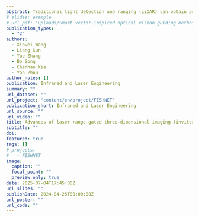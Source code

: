 ```yaml
---
abstract: Traditional light detection and ranging (LiDAR) can obtain point cloud data of three-dimensional  (3D) scenes, but it is often difficult to obtain high-quality intensity images. Therefore, a technical solution that  combines LiDAR and cameras is usually used, where LiDAR senses 3D spatial information and cameras obtain  high-definition texture images of the scene. However, this composite technical solution faces the problem of  heterogeneous data fusion. For example, in self-driving and driver assistance systems there are different working  distances of the two sensors under severe weather or low light level conditions, and it is hard to achieve effective  data fusion, which leads to performance degradation or failure. With the advent of the artificial intelligence era,  light ranging and imaging (LiRAI) that simultaneously obtains high-resolution intensity images and dense 3D images of targets and scenes, has become a development trend of LiDAR. That means a single sensor can realize  light ranging and imaging instead of light detection and ranging, and thus the heterogeneous data mismatch  problem of LiDAR and camera composite technology can be solved. In essence, laser range-gated 3D imaging  (Gated3D) technology is a kind of gated LiRAI, since it can utilize a single gated camera to simultaneously obtain  high-quality 2D intensity images and high-resolution 3D images. Gated3D has gained much attention in the  applications of long-range surveillance, advanced driving assistance system and underwater imaging, owing to its  long working distance, fast imaging speed, high resolution and the ability to suppress medium backscattering  noise. Unlike traditional imaging methods that indiscriminately capture targets and backgrounds within the fieldof-view, laser range-gated imaging selectively captures targets within a specific distance range-of-interest (ROI),  which filters out medium backscattering noise in the imaging chain, as well as background noise outside the ROI,  thereby increasing the imaging distance and enhancing the image quality. Moreover, different from traditional  scanning LiDAR, the Gated3D technology employs gated cameras beyond megapixels, and thus offers spatial  resolutions surpassing mechanical scanning LiDAR and outperforming flash LiDAR based on avalanche  photodiode (APD) arrays. Over the past decade, there has been significant progress domestically and  internationally in the development of Gated3D technologies. These advancements have led to the achievement of  super range resolution 3D imaging, and promoted their applications. <br> This paper systematically reviews the advances of Gated3D technologies in conjunction with its  applications across various fields. It introduces the working principles of different technologies such as time  slicing, gain modulation and range-intensity correlation methods. Their imaging characteristics of working  distance, range resolution, imaging speed and depth of field are discussed. In recent years, the applications of  Gated3D technologies have been explored in remote surveillance, automatic driving, vegetation measurement,  marine life observation, underwater obstacle avoidance and so on. The results indicate that the technology  readiness level (TRL) of range-intensity correlation 3D imaging technology is relatively high, generally reaching  TRL5-7. It can fully utilize the correlated information between target distance and image intensity in gated  images, enabling real-time super-resolution 3D imaging with fewer gated images. The application of deep  learning techniques has further improved the performance of range-intensity correlation method. Finally, the  paper analyzes the challenges and further development directions and application prospects faced in laser rangegated 3D imaging technology. <br> We believe that LiRAI will be the trend of LiDAR. LiRAI refers that with the help  of active illumination, it does not rely on ambient light level, and uses a single sensor to simultaneously obtain  high-resolution intensity images that reflect the radiation characteristics and texture characteristics of targets, as  well as dense point cloud data/3D images that reflect the 3D spatial information of targets and their scene, and has  long working distance with a certain ability of imaging through scattering medium. The Gated3D technology  utilizes a single gated camera to simultaneously obtain high-quality 2D intensity images and high-resolution 3D  images. The pixels in 2D images correspond one-to-one with the voxels in 3D images, inheriting the technical  advantages of laser range-gated imaging through scattering medium. It has great potential to achieve highperformance LiRAI. The development trends of Gated3D are expected to focus on long-distance imaging in fog, rain, snow, smoke, dust, and underwater conditions, high-resolution fast 3D imaging in large depth of view, and  high-performance color LiRAI. In the future, with the support of computational imaging and artificial intelligence,  Gated3D will achieve faster, higher precision, longer working distance, more imaging functions, higher sensing  dimensions, stronger adaptability to complex environments, and thus meet diverse scenario task requirements.
# slides: example
# url_pdf: "uploads/Smart vector-inspired optical vision guiding method.pdf"
publication_types:
  - "2"
authors:
  - Xinwei Wang
  - Liang Sun
  - Yue Zhang
  - Bo Song
  - Chenhao Xia
  - Yan Zhou
author_notes: []
publication: Infrared and Laser Engineering
summary: ""
url_dataset: ""
url_project: "content/en/project/FISHNET"
publication_short: Infrared and Laser Engineering
url_source: ""
url_video: ""
title: Advances of laser range-gated three-dimensional imaging (invited)
subtitle: ""
doi: 
featured: true
tags: []
# projects:
#   - FISHNET
image:
  caption: ""
  focal_point: ""
  preview_only: true
date: 2025-07-04T17:45:00Z
url_slides: ""
publishDate: 2024-04-25T00:00:00Z
url_poster: ""
url_code: ""
---
```

